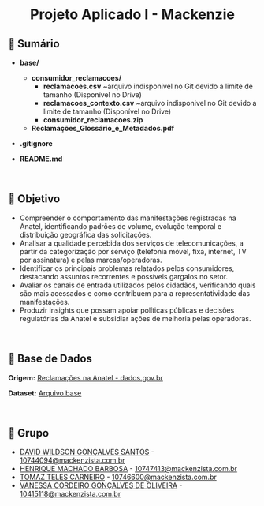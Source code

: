 <h1 align="center">
  Projeto Aplicado I - Mackenzie
</h1>

## 📄 Sumário

- **base/**
  - **consumidor_reclamacoes/**
    - **reclamacoes.csv** ~arquivo indisponivel no Git devido a limite de tamanho (Disponível no Drive)
    - **reclamacoes_contexto.csv** ~arquivo indisponivel no Git devido a limite de tamanho (Disponível no Drive)
    - **consumidor_reclamacoes.zip**
  - **Reclamações_Glossário_e_Metadados.pdf**

- **.gitignore**

- **README.md**

&nbsp;
## 🚀 Objetivo
- Compreender o comportamento das manifestações registradas na Anatel, identificando padrões de volume, evolução temporal e distribuição geográfica das solicitações.
- Analisar a qualidade percebida dos serviços de telecomunicações, a partir da categorização por serviço (telefonia móvel, fixa, internet, TV por assinatura) e pelas marcas/operadoras.
- Identificar os principais problemas relatados pelos consumidores, destacando assuntos recorrentes e possíveis gargalos no setor.
- Avaliar os canais de entrada utilizados pelos cidadãos, verificando quais são mais acessados e como contribuem para a representatividade das manifestações.
- Produzir insights que possam apoiar políticas públicas e decisões regulatórias da Anatel e subsidiar ações de melhoria pelas operadoras.

&nbsp;
## 🎲 Base de Dados
**Origem:** [Reclamações na Anatel - dados.gov.br](https://dados.gov.br/dados/conjuntos-dados/solicitacoesregistradasnaanatel)

**Dataset:** [Arquivo base](https://github.com/vanessacordeiro/projeto-aplicado-I-mackenzie/tree/main/base/consumidor_reclamacoes)

&nbsp;
## 🙇 Grupo

- [DAVID WILDSON GONÇALVES SANTOS](https://github.com/1DavidSantos) - 10744094@mackenzista.com.br
- [HENRIQUE MACHADO BARBOSA](https://github.com/) - 10747413@mackenzista.com.br
- [TOMAZ TELES CARNEIRO](https://github.com/tomaztc) - 10746600@mackenzista.com.br
- [VANESSA CORDEIRO GONÇALVES DE OLIVEIRA](https://github.com/vanessacordeiro) - 10415118@mackenzista.com.br
